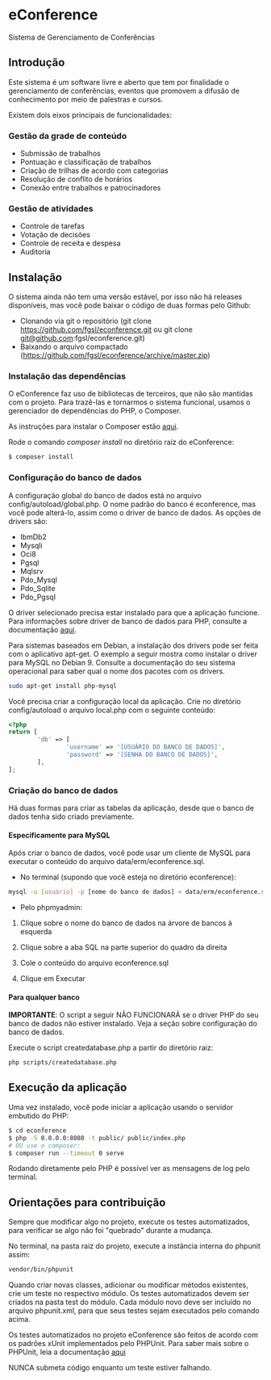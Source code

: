 # eConference

Sistema de Gerenciamento de Conferências

## Introdução

Este sistema é um software livre e aberto que tem por finalidade o gerenciamento de conferências, eventos que promovem a difusão de conhecimento por meio de palestras e cursos.

Existem dois eixos principais de funcionalidades:

### Gestão da grade de conteúdo

* Submissão de trabalhos
* Pontuação e classificação de trabalhos
* Criação de trilhas de acordo com categorias
* Resolução de conflito de horários
* Conexão entre trabalhos e patrocinadores

### Gestão de atividades

* Controle de tarefas
* Votação de decisões
* Controle de receita e despesa
* Auditoria

## Instalação

O sistema ainda não tem uma versão estável, por isso não há releases disponíveis, mas você pode baixar o código de duas formas pelo Github:

* Clonando via git o repositório (git clone https://github.com/fgsl/econference.git ou git clone git@github.com:fgsl/econference.git)
* Baixando o arquivo compactado (https://github.com/fgsl/econference/archive/master.zip)


### Instalação das dependências

O eConference faz uso de bibliotecas de terceiros, que não são mantidas com o projeto. Para trazê-las e tornarmos o sistema funcional, usamos o gerenciador de dependências do PHP, o Composer.

As instruções para instalar o Composer estão [aqui](https://getcomposer.org/download).

Rode o comando *composer install* no diretório raiz do eConference:

```bash
$ composer install
```

### Configuração do banco de dados

A configuração global do banco de dados está no arquivo config/autoload/global.php. O nome padrão do banco é econference, mas você pode alterá-lo, assim como o driver de banco de dados. As opções de drivers são: 

* IbmDb2
* Mysqli
* Oci8
* Pgsql
* Mqlsrv
* Pdo_Mysql
* Pdo_Sqlite
* Pdo_Pgsql 

O driver selecionado precisa estar instalado para que a aplicação funcione. Para informações sobre driver de banco de dados para PHP, consulte a documentação [aqui](http://php.net/manual/pt_BR/refs.database.php).

Para sistemas baseados em Debian, a instalação dos drivers pode ser feita com o aplicativo apt-get. O exemplo a seguir mostra como instalar o driver para MySQL no Debian 9. Consulte a documentação do seu sistema operacional para saber qual o nome dos pacotes com os drivers.

```bash
sudo apt-get install php-mysql
```

Você precisa criar a configuração local da aplicação. Crie no diretório config/autoload o arquivo local.php com o seguinte conteúdo:

```php
<?php
return [
		'db' => [
				'username' => '[USUÁRIO DO BANCO DE DADOS]',
				'password' => '[SENHA DO BANCO DE DADOS]',
		],
];

```

### Criação do banco de dados

Há duas formas para criar as tabelas da aplicação, desde que o banco de dados tenha sido criado previamente.

#### Especificamente para MySQL

Após criar o banco de dados, você pode usar um cliente de MySQL para executar o conteúdo do arquivo data/erm/econference.sql.

* No terminal (supondo que você esteja no diretório econference):

```bash
mysql -u [usuário] -p [nome do banco de dados] < data/erm/econference.sql
```

* Pelo phpmyadmin:

1) Clique sobre o nome do banco de dados na árvore de bancos à esquerda

2) Clique sobre a aba SQL na parte superior do quadro da direita

3) Cole o conteúdo do arquivo econference.sql

4) Clique em Executar

#### Para qualquer banco

**IMPORTANTE**: O script a seguir NÃO FUNCIONARÁ se o driver PHP do seu banco de dados não estiver instalado. Veja a seção sobre configuração do banco de dados.

Execute o script createdatabase.php a partir do diretório raiz:

```bash
php scripts/createdatabase.php
```


## Execução da aplicação

Uma vez instalado, você pode iniciar a aplicação usando o servidor embutido do PHP:

```bash
$ cd econference
$ php -S 0.0.0.0:8080 -t public/ public/index.php
# OU use o composer:
$ composer run --timeout 0 serve
```

Rodando diretamente pelo PHP é possível ver as mensagens de log pelo terminal.


## Orientações para contribuição

Sempre que modificar algo no projeto, execute os testes automatizados, para verificar se algo não foi "quebrado" durante a mudança.

No terminal, na pasta raiz do projeto, execute a instância interna do phpunit assim:

```bash
vendor/bin/phpunit
```

Quando criar novas classes, adicionar ou modificar métodos existentes, crie um teste no respectivo módulo. Os testes automatizados devem ser criados na pasta test do módulo. Cada módulo novo deve ser incluído no arquivo phpunit.xml, para que seus testes sejam executados pelo comando acima.

Os testes automatizados no projeto eConference são feitos de acordo com os padrões xUnit implementados pelo PHPUnit. Para saber mais sobre o PHPUnit, leia a documentação [aqui](https://phpunit.de/manual/current/pt_br/phpunit-book.html)

NUNCA submeta código enquanto um teste estiver falhando.



